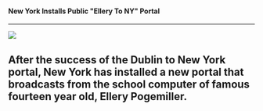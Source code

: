 #### New York Installs Public "Ellery To NY" Portal
______________________________________________________
![](blob:chrome-untrusted://media-app/d9ad9823-0bd6-447b-8254-32f57b84cd12)

## After the success of the Dublin to New York portal, New York has installed a new portal that broadcasts from the school computer of famous fourteen year old, Ellery Pogemiller. 
